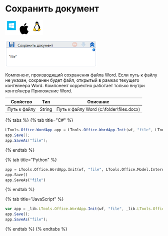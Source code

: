 # Сохранить документ

![](<../../../.gitbook/assets/image (100) (1) (1) (1) (1) (1) (258).png>)

![](<../../../.gitbook/assets/image (217).png>)

Компонент, производящий сохранения файла Word. Если путь к файлу не указан, сохранен будет файл, открытый в рамках текущего контейнера Word. Компонент корректно работает только внутри контейнера Приложение Word.

| Свойство     | Тип    | Описание                                 |
| ------------ | ------ | ---------------------------------------- |
| Путь к файлу | String | Путь к файлу Word (c:\folder\files.docx) |

{% tabs %}
{% tab title="C#" %}
```csharp
LTools.Office.WordApp app = LTools.Office.WordApp.Init(wf, "file", LTools.Office.Model.InteropTypes.DX);
app.Save();
app.SaveAs("file");
```
{% endtab %}

{% tab title="Python" %}
```python
app = LTools.Office.WordApp.Init(wf, "file", LTools.Office.Model.InteropTypes.DX)
app.Save()
app.SaveAs("file")
```
{% endtab %}

{% tab title="JavaScript" %}
```javascript
var app = _lib.LTools.Office.WordApp.Init(wf, "file", _lib.LTools.Office.Model.InteropTypes.DX);
app.Save();
app.SaveAs("file");
```
{% endtab %}
{% endtabs %}
